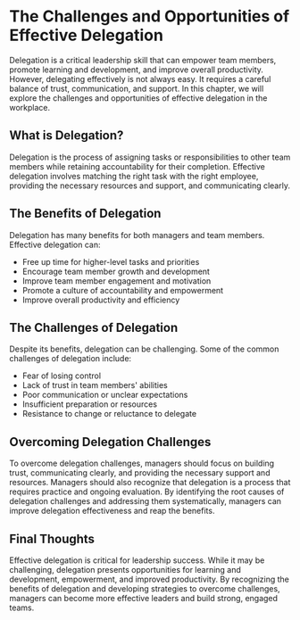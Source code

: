 The Challenges and Opportunities of Effective Delegation
================================================================================================================

Delegation is a critical leadership skill that can empower team members, promote learning and development, and improve overall productivity. However, delegating effectively is not always easy. It requires a careful balance of trust, communication, and support. In this chapter, we will explore the challenges and opportunities of effective delegation in the workplace.

What is Delegation?
-------------------

Delegation is the process of assigning tasks or responsibilities to other team members while retaining accountability for their completion. Effective delegation involves matching the right task with the right employee, providing the necessary resources and support, and communicating clearly.

The Benefits of Delegation
--------------------------

Delegation has many benefits for both managers and team members. Effective delegation can:

* Free up time for higher-level tasks and priorities
* Encourage team member growth and development
* Improve team member engagement and motivation
* Promote a culture of accountability and empowerment
* Improve overall productivity and efficiency

The Challenges of Delegation
----------------------------

Despite its benefits, delegation can be challenging. Some of the common challenges of delegation include:

* Fear of losing control
* Lack of trust in team members' abilities
* Poor communication or unclear expectations
* Insufficient preparation or resources
* Resistance to change or reluctance to delegate

Overcoming Delegation Challenges
--------------------------------

To overcome delegation challenges, managers should focus on building trust, communicating clearly, and providing the necessary support and resources. Managers should also recognize that delegation is a process that requires practice and ongoing evaluation. By identifying the root causes of delegation challenges and addressing them systematically, managers can improve delegation effectiveness and reap the benefits.

Final Thoughts
--------------

Effective delegation is critical for leadership success. While it may be challenging, delegation presents opportunities for learning and development, empowerment, and improved productivity. By recognizing the benefits of delegation and developing strategies to overcome challenges, managers can become more effective leaders and build strong, engaged teams.
